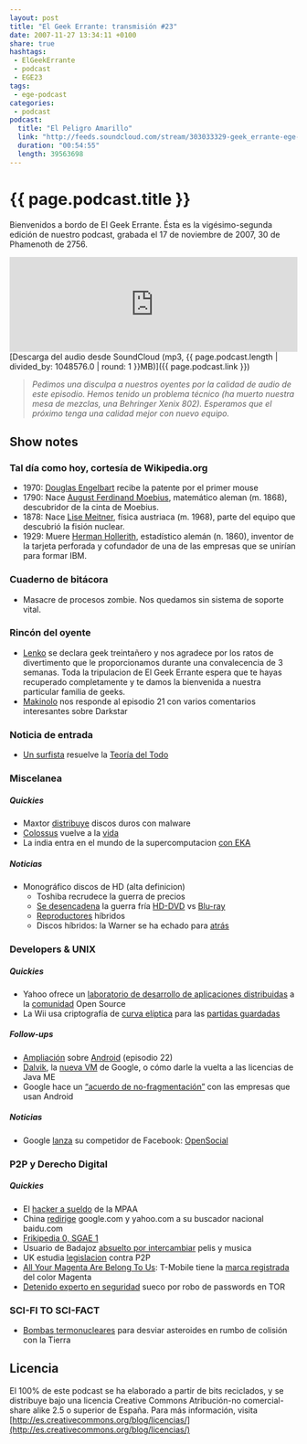 ```yaml
---
layout: post
title: "El Geek Errante: transmisión #23"
date: 2007-11-27 13:34:11 +0100
share: true
hashtags:
 - ElGeekErrante
 - podcast
 - EGE23
tags:
 - ege-podcast
categories:
 - podcast
podcast:
  title: "El Peligro Amarillo"
  link: "http://feeds.soundcloud.com/stream/303033329-geek_errante-ege-podcast-ep23.mp3"
  duration: "00:54:55"
  length: 39563698
---
```


# {{ page.podcast.title }}
Bienvenidos a bordo de El Geek Errante. Ésta es la vigésimo-segunda edición de nuestro podcast, grabada el 17 de noviembre de 2007, 30 de Phamenoth de 2756.

<iframe width="100%" height="166" scrolling="no" frameborder="no" src="https://w.soundcloud.com/player/?url=https%3A//api.soundcloud.com/tracks/303033329&amp;color=ff5500&amp;auto_play=false&amp;hide_related=false&amp;show_comments=true&amp;show_user=true&amp;show_reposts=false"></iframe>
[Descarga del audio desde SoundCloud (mp3, {{ page.podcast.length | divided_by: 1048576.0 | round: 1 }}MB)]({{ page.podcast.link }})

> *Pedimos una disculpa a nuestros oyentes por la calidad de audio de este episodio. Hemos tenido un problema técnico (ha muerto nuestra mesa de mezclas, una Behringer Xenix 802). Esperamos que el próximo tenga una calidad mejor con nuevo equipo.*

## Show notes

### Tal día como hoy, cortesía de Wikipedia.org
- 1970: [Douglas Engelbart](https://en.wikipedia.org/wiki/Douglas_Engelbart) recibe la patente por el primer mouse
- 1790: Nace [August Ferdinand Moebius](https://en.wikipedia.org/wiki/August_Ferdinand_M%C3%B6bius), matemático aleman (m. 1868), descubridor de la cinta de Moebius.
- 1878: Nace [Lise Meitner](https://en.wikipedia.org/wiki/Lise_Meitner), física austriaca (m. 1968), parte del equipo que descubrió la fisión nuclear.
- 1929: Muere [Herman Hollerith](https://en.wikipedia.org/wiki/Herman_Hollerith), estadístico alemán (n. 1860), inventor de la tarjeta perforada y cofundador de una de las empresas que se unirían para formar IBM.

### Cuaderno de bitácora
- Masacre de procesos zombie. Nos quedamos sin sistema de soporte vital.

### Rincón del oyente
- [Lenko](https://www.beholderbbs.org/) se declara geek treintañero y nos agradece por los ratos de divertimento que le proporcionamos durante una convalecencia de 3 semanas. Toda la tripulacion de El Geek Errante espera que te hayas recuperado completamente y te damos la bienvenida a nuestra particular familia de geeks.
- [Makinolo](http://web.archive.org/web/20150913215929/http://www.makinolo.com/) nos responde al episodio 21 con varios comentarios interesantes sobre Darkstar

### Noticia de entrada
- [Un surfista](http://www.dvorak.org/blog/2007/11/15/has-a-surfer-dude-solved-the-theory-of-everything/) resuelve la [Teoría del Todo](https://arxiv.org/abs/0711.0770)

### Miscelanea

##### Quickies
- Maxtor [distribuye](http://web.archive.org/web/20081011094326/http://www.diarioti.com/gate/n.php?id=15826) discos duros con malware
- [Colossus](https://www.bletchleypark.org.uk/) vuelve a la [vida](http://news.bbc.co.uk/2/hi/technology/7098005.stm)
- La india entra en el mundo de la supercomputacion [con EKA](http://barrapunto.com/articles/07/11/15/1030243.shtml)

##### Noticias
- Monográfico discos de HD (alta definicion)
    - Toshiba recrudece la guerra de precios
    - [Se desencadena](http://arstechnica.com/gadgets/2007/09/battle-between-blu-ray-and-hd-dvd-fizzles-as-consumers-watch-and-wait/) la guerra fría [HD-DVD](http://www.dvdforum.org/forum.shtml) vs [Blu-ray](http://blu-raydisc.com/en/)
    - [Reproductores](http://gizmodo.com/231149/first-review-lg-bh100-hybrid-blu-rayhd-dvd-player-verdict-format-war-still-blazing) híbridos
    - Discos híbridos: la Warner se ha echado para [atrás](http://web.archive.org/web/20070830222659/http://hidefdvdempire.blogspot.com/2007/01/warners-to-introduce-hybrid-hd-dvdblu.html)

### Developers & UNIX

##### Quickies
- Yahoo ofrece un [laboratorio de desarrollo de aplicaciones distribuidas](https://www.cnet.com/news/yahoo-launches-open-source-distributed-computing-center/) a la [comunidad](http://hadoop.apache.org/) Open Source
- La Wii usa criptografía de [curva elíptica](https://en.wikipedia.org/wiki/Elliptic_curve_cryptography) para las [partidas guardadas](https://games.slashdot.org/story/07/09/16/0317204/wii-uses-elliptic-curve-cryptography-for-saves)

##### Follow-ups
- [Ampliación](http://web.archive.org/web/20081006041530/http://www.soygeek.com/index.php/2007/11/13/a-n-d-r-o-i-d) sobre [Android]() (episodio 22)
- [Dalvik](https://www.cnet.com/news/googles-android-parts-ways-with-java-industry-group/), la [nueva VM](https://en.wikipedia.org/wiki/Dalvik_(software)) de Google, o cómo darle la vuelta a las licencias de Java ME
- Google hace un [“acuerdo de no-fragmentación”](https://mobile.slashdot.org/story/07/11/13/1348233/Androids-Non-Fragmentation-Agreement) con las empresas que usan Android

##### Noticias
- Google [lanza](https://techcrunch.com/2007/10/29/googles-response-to-facebook-maka-maka/) su competidor de Facebook: [OpenSocial](https://developers.google.com/opensocial/)

### P2P y Derecho Digital

##### Quickies
- El [hacker a sueldo](http://archive.wired.com/politics/onlinerights/news/2007/10/p2p_hacker) de la MPAA
- China [redirige](http://web.archive.org/web/20100922012633/http://diarioti.com/gate/n.php?id=15616) google.com y yahoo.com a su buscador nacional baidu.com
- [Frikipedia 0, SGAE 1](http://www.publico.es/actualidad/sentencia-firme-frikipedia-atentar-honor.html)
- Usuario de Badajoz [absuelto por intercambiar](http://www.filmica.com/david_bravo/archivos/006634.html) pelis y musica
- UK estudia [legislacion](http://arstechnica.com/tech-policy/2007/10/possible-uk-p2p-legislative-crackdown-faces-privacy-technological-hurdles/) contra P2P
- [All Your Magenta Are Belong To Us](http://www.colourlovers.com/blog/2007/11/04/beware-t-mobile-owns-the-color-magenta/): T-Mobile tiene la [marca registrada](https://www.engadget.com/2007/11/09/know-your-rights-does-t-mobile-really-own-magenta/) del color Magenta
- [Detenido experto en seguridad](http://www.theregister.co.uk/2007/11/15/tor_hacker_arrest/) sueco por robo de passwords en TOR

### SCI-FI TO SCI-FACT
- [Bombas termonucleares](https://science.slashdot.org/story/07/08/07/0052240/nukes-against-earth-impacting-asteroids) para desviar asteroides en rumbo de colisión con la Tierra

## Licencia
El 100% de este podcast se ha elaborado a partir de bits reciclados, y se distribuye bajo una licencia Creative Commons Atribución-no comercial-share alike 2.5 o superior de España. Para más información, visita [http://es.creativecommons.org/blog/licencias/](http://es.creativecommons.org/blog/licencias/)

